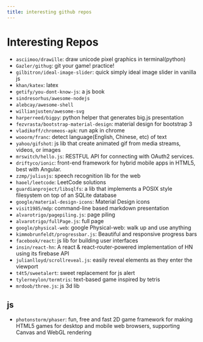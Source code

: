 ```yaml
---
title: interesting github repos
---
```


# Interesting Repos

* `asciimoo/drawille`: draw unicode pixel graphics in terminal(python)
* `Gazler/githug`: git your game! practice!
* `gilbitron/ideal-image-slider`: quick simply ideal image slider in vanilla js
* `khan/katex`: latex
* `getify/you-dont-know-js`: a js book
* `sindresorhus/awesome-nodejs`
* `alebcay/awesome-shell`
* `willianjusten/awesome-svg`
* `harperreed/bigpy`: python helper that generates big.js presentation
* `fezvrasta/bootstrap-material-design`: material design for bootstrap 3
* `vladikoff/chromeos-apk`: run apk in chrome
* `wooorm/franc`: detect language(English, Chinese, etc) of text
* `yahoo/gifshot`: js lib that create animated gif from media streams, videos, or images
* `mrswitch/hello.js`: RESTFUL API for connecting with OAuth2 services.
* `driftyco/ionic`: front-end framework for hybrid mobile apps in HTML5, best with Angular.
* `zzmp/juliusjs`: speech recognition lib for the web
* `haoel/leetcode`: LeetCode solutions
* `guardianproject/libsqlfs`: a lib that implements a POSIX style filesystem on top of an SQLite database
* `google/material-design-icons`: Material Design icons
* `visit1985/mdp`: command-line based markdown presentation
* `alvarotrigo/pagepiling.js`: page piling
* `alvarotrigo/fullPage.js`: full page
* `google/physical-web`: google Physical-web: walk up and use anything
* `kimmobrunfeldt/progressbar.js`: Beautiful and responsive progress bars
* `facebook/react`: js lib for building user interfaces
* `insin/react-hn`: A react & react-router-powered implementation of HN using its firebase API
* `julianlloyd/scrollreveal.js`: easily reveal elements as they enter the viewport
* `t4t5/sweetalert`: sweet replacement for js alert
* `tylerneylon/termtris`: text-based game inspired by tetris
* `mrdoob/three.js`: js 3d lib

## js

* `photonstorm/phaser`: fun, free and fast 2D game framework for making HTML5 games for desktop and mobile web browsers, supporting Canvas and WebGL rendering
